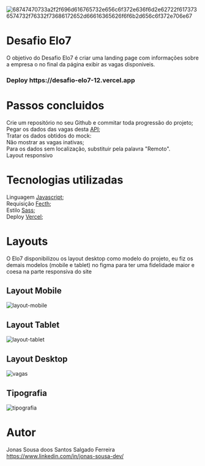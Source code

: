 ![68747470733a2f2f696d616765732e656c6f372e636f6d2e62722f6173736574732f76332f73686172652d66616365626f6f6b2d656c6f372e706e67](https://user-images.githubusercontent.com/112590170/213777857-d173a9fd-a148-4b17-8faf-714ea73fd270.png)

# Desafio Elo7

O objetivo do Desafio Elo7 é criar uma landing page com informações sobre a empresa o no final da página exibir as vagas disponiveis.

<h3>Deploy https://desafio-elo7-12.vercel.app</h3>


# Passos concluidos
 Crie um repositório no seu Github e commitar toda progressão do projeto;<br>
 Pegar os dados das vagas desta <a href="http://www.mocky.io/v2/5d6fb6b1310000f89166087b">API</a>;<br>
 Tratar os dados obtidos do mock:<br>
 Não mostrar as vagas inativas;<br>
 Para os dados sem localização, substituir pela palavra "Remoto".<br>
 Layout responsivo<br>



# Tecnologias utilizadas 
Linguagem <a href="https://developer.mozilla.org/en-US/docs/Web/JavaScript">Javascript</a>;<br>
Requisição <a href="https://developer.mozilla.org/en-US/docs/Web/API/fetch">Fecth</a>;<br>
Estilo <a href="https://sass-lang.com">Sass</a>;<br>
Deploy <a href="https://vercel.com">Vercel</a>;<br>


# Layouts 
O Elo7 disponibilizou os layout desktop como modelo do projeto, eu fiz os demais modelos (mobile e tablet) no figma para ter uma fidelidade maior e coesa na parte responsiva do site


<h2> Layout Mobile </h2>

![layout-mobile](https://user-images.githubusercontent.com/112590170/213780724-6de200e2-58ed-45d1-8983-5a93dc09e72f.png)

<h2> Layout Tablet </h2>

![layout-tablet](https://user-images.githubusercontent.com/112590170/213780865-4b8b8494-d6b2-4de7-b1b8-146f605407d4.png)

<h2> Layout Desktop </h2>

![vagas](https://user-images.githubusercontent.com/112590170/213780910-ff473d4e-fcaa-4cae-890c-3e4aa2bec4d5.png)

<h2> Tipografia </h2>

![tipografia](https://user-images.githubusercontent.com/112590170/213782377-e6918ac7-fa13-4e11-9f5f-dc15ca433773.png)

# Autor<br>

Jonas Sousa doos Santos Salgado Ferreira<br>
https://www.linkedin.com/in/jonas-sousa-dev/
